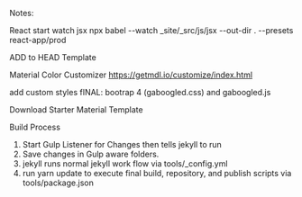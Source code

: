 Notes:

React start watch jsx
npx babel --watch _site/_src/js/jsx --out-dir . --presets react-app/prod


ADD to HEAD Template
<link rel="stylesheet" href="https://fonts.googleapis.com/icon?family=Material+Icons">
<link rel="stylesheet" href="https://fontsawesome5.com">

<link rel="stylesheet" href="https://code.getmdl.io/1.3.0/material.blue-light_blue.min.css" />
<link rel="stylesheet" href="./css/simple.css">

<script defer src="https://code.getmdl.io/1.3.0/material.min.js"></script>
<script defer src="./js/gaboogled.js"></script>

Material Color Customizer
https://getmdl.io/customize/index.html

add custom styles
fINAL: bootrap 4 (gaboogled.css) and gaboogled.js

Download Starter Material Template



Build Process

1. Start Gulp Listener for Changes then tells jekyll to run
2. Save changes in Gulp aware folders.
2. jekyll runs normal jekyll work flow via tools/_config.yml
3. run yarn update to execute final build, repository, and publish scripts via tools/package.json
